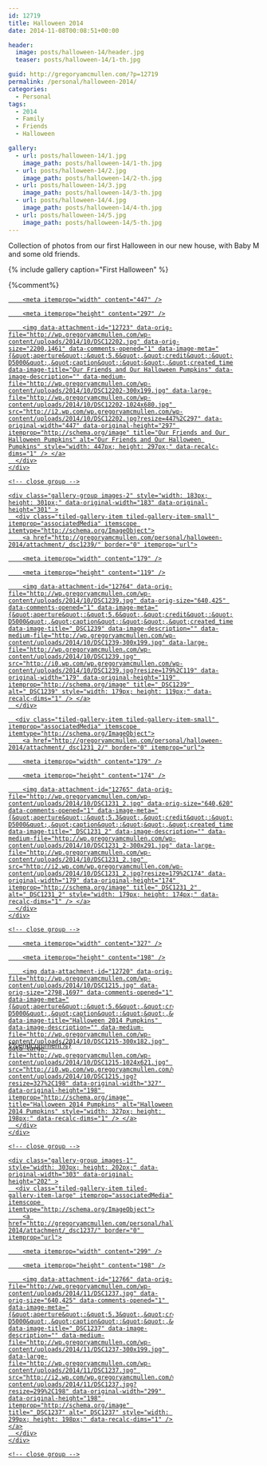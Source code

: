 ```yaml
---
id: 12719
title: Halloween 2014
date: 2014-11-08T00:08:51+00:00

header:
  image: posts/halloween-14/header.jpg
  teaser: posts/halloween-14/1-th.jpg

guid: http://gregoryamcmullen.com/?p=12719
permalink: /personal/halloween-2014/
categories:
  - Personal
tags:
  - 2014
  - Family
  - Friends
  - Halloween

gallery:
  - url: posts/halloween-14/1.jpg
    image_path: posts/halloween-14/1-th.jpg
  - url: posts/halloween-14/2.jpg
    image_path: posts/halloween-14/2-th.jpg
  - url: posts/halloween-14/3.jpg
    image_path: posts/halloween-14/3-th.jpg
  - url: posts/halloween-14/4.jpg
    image_path: posts/halloween-14/4-th.jpg
  - url: posts/halloween-14/5.jpg
    image_path: posts/halloween-14/5-th.jpg
---
```

Collection of photos from our first Halloween in our new house, with Baby M and some old friends.

{% include gallery caption="First Halloween" %}

{%comment%}
<div class="tiled-gallery type-rectangular tiled-gallery-unresized" data-original-width="634" data-carousel-extra='{&quot;blog_id&quot;:1,&quot;permalink&quot;:&quot;http:\/\/gregoryamcmullen.com\/personal\/halloween-2014\/&quot;,&quot;likes_blog_id&quot;:24899473}' itemscope itemtype="http://schema.org/ImageGallery" >
  <div class="gallery-row" style="width: 634px; height: 301px;" data-original-width="634" data-original-height="301" >
    <div class="gallery-group images-1" style="width: 451px; height: 301px;" data-original-width="451" data-original-height="301" >
      <div class="tiled-gallery-item tiled-gallery-item-large" itemprop="associatedMedia" itemscope itemtype="http://schema.org/ImageObject">
        <a href="http://gregoryamcmullen.com/personal/halloween-2014/attachment/_dsc1220-3/" border="0" itemprop="url">

        <meta itemprop="width" content="447" />

        <meta itemprop="height" content="297" />

        <img data-attachment-id="12723" data-orig-file="http://wp.gregoryamcmullen.com/wp-content/uploads/2014/10/DSC12202.jpg" data-orig-size="2200,1461" data-comments-opened="1" data-image-meta="{&quot;aperture&quot;:&quot;5.6&quot;,&quot;credit&quot;:&quot;&quot;,&quot;camera&quot;:&quot;NIKON D5000&quot;,&quot;caption&quot;:&quot;&quot;,&quot;created_timestamp&quot;:&quot;1414273749&quot;,&quot;copyright&quot;:&quot;&quot;,&quot;focal_length&quot;:&quot;26&quot;,&quot;iso&quot;:&quot;400&quot;,&quot;shutter_speed&quot;:&quot;0.01&quot;,&quot;title&quot;:&quot;&quot;,&quot;orientation&quot;:&quot;1&quot;}" data-image-title="Our Friends and Our Halloween Pumpkins" data-image-description="" data-medium-file="http://wp.gregoryamcmullen.com/wp-content/uploads/2014/10/DSC12202-300x199.jpg" data-large-file="http://wp.gregoryamcmullen.com/wp-content/uploads/2014/10/DSC12202-1024x680.jpg" src="http://i2.wp.com/wp.gregoryamcmullen.com/wp-content/uploads/2014/10/DSC12202.jpg?resize=447%2C297" data-original-width="447" data-original-height="297" itemprop="http://schema.org/image" title="Our Friends and Our Halloween Pumpkins" alt="Our Friends and Our Halloween Pumpkins" style="width: 447px; height: 297px;" data-recalc-dims="1" /> </a>
      </div>
    </div>

    <!-- close group -->

    <div class="gallery-group images-2" style="width: 183px; height: 301px;" data-original-width="183" data-original-height="301" >
      <div class="tiled-gallery-item tiled-gallery-item-small" itemprop="associatedMedia" itemscope itemtype="http://schema.org/ImageObject">
        <a href="http://gregoryamcmullen.com/personal/halloween-2014/attachment/_dsc1239/" border="0" itemprop="url">

        <meta itemprop="width" content="179" />

        <meta itemprop="height" content="119" />

        <img data-attachment-id="12764" data-orig-file="http://wp.gregoryamcmullen.com/wp-content/uploads/2014/10/DSC1239.jpg" data-orig-size="640,425" data-comments-opened="1" data-image-meta="{&quot;aperture&quot;:&quot;5.6&quot;,&quot;credit&quot;:&quot;&quot;,&quot;camera&quot;:&quot;NIKON D5000&quot;,&quot;caption&quot;:&quot;&quot;,&quot;created_timestamp&quot;:&quot;1414796826&quot;,&quot;copyright&quot;:&quot;&quot;,&quot;focal_length&quot;:&quot;55&quot;,&quot;iso&quot;:&quot;400&quot;,&quot;shutter_speed&quot;:&quot;0.016666666666667&quot;,&quot;title&quot;:&quot;&quot;,&quot;orientation&quot;:&quot;1&quot;}" data-image-title="_DSC1239" data-image-description="" data-medium-file="http://wp.gregoryamcmullen.com/wp-content/uploads/2014/10/DSC1239-300x199.jpg" data-large-file="http://wp.gregoryamcmullen.com/wp-content/uploads/2014/10/DSC1239.jpg" src="http://i0.wp.com/wp.gregoryamcmullen.com/wp-content/uploads/2014/10/DSC1239.jpg?resize=179%2C119" data-original-width="179" data-original-height="119" itemprop="http://schema.org/image" title="_DSC1239" alt="_DSC1239" style="width: 179px; height: 119px;" data-recalc-dims="1" /> </a>
      </div>

      <div class="tiled-gallery-item tiled-gallery-item-small" itemprop="associatedMedia" itemscope itemtype="http://schema.org/ImageObject">
        <a href="http://gregoryamcmullen.com/personal/halloween-2014/attachment/_dsc1231_2/" border="0" itemprop="url">

        <meta itemprop="width" content="179" />

        <meta itemprop="height" content="174" />

        <img data-attachment-id="12765" data-orig-file="http://wp.gregoryamcmullen.com/wp-content/uploads/2014/10/DSC1231_2.jpg" data-orig-size="640,620" data-comments-opened="1" data-image-meta="{&quot;aperture&quot;:&quot;5.3&quot;,&quot;credit&quot;:&quot;&quot;,&quot;camera&quot;:&quot;NIKON D5000&quot;,&quot;caption&quot;:&quot;&quot;,&quot;created_timestamp&quot;:&quot;1414796716&quot;,&quot;copyright&quot;:&quot;&quot;,&quot;focal_length&quot;:&quot;48&quot;,&quot;iso&quot;:&quot;400&quot;,&quot;shutter_speed&quot;:&quot;0.016666666666667&quot;,&quot;title&quot;:&quot;&quot;,&quot;orientation&quot;:&quot;1&quot;}" data-image-title="_DSC1231_2" data-image-description="" data-medium-file="http://wp.gregoryamcmullen.com/wp-content/uploads/2014/10/DSC1231_2-300x291.jpg" data-large-file="http://wp.gregoryamcmullen.com/wp-content/uploads/2014/10/DSC1231_2.jpg" src="http://i2.wp.com/wp.gregoryamcmullen.com/wp-content/uploads/2014/10/DSC1231_2.jpg?resize=179%2C174" data-original-width="179" data-original-height="174" itemprop="http://schema.org/image" title="_DSC1231_2" alt="_DSC1231_2" style="width: 179px; height: 174px;" data-recalc-dims="1" /> </a>
      </div>
    </div>

    <!-- close group -->
  </div>

  <!-- close row -->

  <div class="gallery-row" style="width: 634px; height: 202px;" data-original-width="634" data-original-height="202" >
    <div class="gallery-group images-1" style="width: 331px; height: 202px;" data-original-width="331" data-original-height="202" >
      <div class="tiled-gallery-item tiled-gallery-item-large" itemprop="associatedMedia" itemscope itemtype="http://schema.org/ImageObject">
        <a href="http://gregoryamcmullen.com/personal/halloween-2014/attachment/_dsc1215/" border="0" itemprop="url">

        <meta itemprop="width" content="327" />

        <meta itemprop="height" content="198" />

        <img data-attachment-id="12720" data-orig-file="http://wp.gregoryamcmullen.com/wp-content/uploads/2014/10/DSC1215.jpg" data-orig-size="2798,1697" data-comments-opened="1" data-image-meta="{&quot;aperture&quot;:&quot;5.6&quot;,&quot;credit&quot;:&quot;&quot;,&quot;camera&quot;:&quot;NIKON D5000&quot;,&quot;caption&quot;:&quot;&quot;,&quot;created_timestamp&quot;:&quot;1414273515&quot;,&quot;copyright&quot;:&quot;&quot;,&quot;focal_length&quot;:&quot;35&quot;,&quot;iso&quot;:&quot;400&quot;,&quot;shutter_speed&quot;:&quot;1.6&quot;,&quot;title&quot;:&quot;&quot;,&quot;orientation&quot;:&quot;0&quot;}" data-image-title="Halloween 2014 Pumpkins" data-image-description="" data-medium-file="http://wp.gregoryamcmullen.com/wp-content/uploads/2014/10/DSC1215-300x182.jpg" data-large-file="http://wp.gregoryamcmullen.com/wp-content/uploads/2014/10/DSC1215-1024x621.jpg" src="http://i0.wp.com/wp.gregoryamcmullen.com/wp-content/uploads/2014/10/DSC1215.jpg?resize=327%2C198" data-original-width="327" data-original-height="198" itemprop="http://schema.org/image" title="Halloween 2014 Pumpkins" alt="Halloween 2014 Pumpkins" style="width: 327px; height: 198px;" data-recalc-dims="1" /> </a>
      </div>
    </div>

    <!-- close group -->

    <div class="gallery-group images-1" style="width: 303px; height: 202px;" data-original-width="303" data-original-height="202" >
      <div class="tiled-gallery-item tiled-gallery-item-large" itemprop="associatedMedia" itemscope itemtype="http://schema.org/ImageObject">
        <a href="http://gregoryamcmullen.com/personal/halloween-2014/attachment/_dsc1237/" border="0" itemprop="url">

        <meta itemprop="width" content="299" />

        <meta itemprop="height" content="198" />

        <img data-attachment-id="12766" data-orig-file="http://wp.gregoryamcmullen.com/wp-content/uploads/2014/11/DSC1237.jpg" data-orig-size="640,425" data-comments-opened="1" data-image-meta="{&quot;aperture&quot;:&quot;5.3&quot;,&quot;credit&quot;:&quot;&quot;,&quot;camera&quot;:&quot;NIKON D5000&quot;,&quot;caption&quot;:&quot;&quot;,&quot;created_timestamp&quot;:&quot;1414796800&quot;,&quot;copyright&quot;:&quot;&quot;,&quot;focal_length&quot;:&quot;44&quot;,&quot;iso&quot;:&quot;400&quot;,&quot;shutter_speed&quot;:&quot;0.016666666666667&quot;,&quot;title&quot;:&quot;&quot;,&quot;orientation&quot;:&quot;1&quot;}" data-image-title="_DSC1237" data-image-description="" data-medium-file="http://wp.gregoryamcmullen.com/wp-content/uploads/2014/11/DSC1237-300x199.jpg" data-large-file="http://wp.gregoryamcmullen.com/wp-content/uploads/2014/11/DSC1237.jpg" src="http://i2.wp.com/wp.gregoryamcmullen.com/wp-content/uploads/2014/11/DSC1237.jpg?resize=299%2C198" data-original-width="299" data-original-height="198" itemprop="http://schema.org/image" title="_DSC1237" alt="_DSC1237" style="width: 299px; height: 198px;" data-recalc-dims="1" /> </a>
      </div>
    </div>

    <!-- close group -->
  </div>

  <!-- close row -->
</div>
{%endcomment%}
